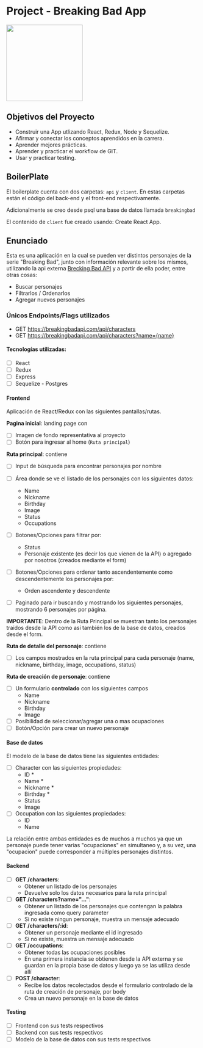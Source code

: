 <p align='left'>
    <img src='' </img>
</p>

# Project - Breaking Bad App

<p align="left">
  <img height="200" src="" />
</p>

## Objetivos del Proyecto

- Construir una App utlizando React, Redux, Node y Sequelize.
- Afirmar y conectar los conceptos aprendidos en la carrera.
- Aprender mejores prácticas.
- Aprender y practicar el workflow de GIT.
- Usar y practicar testing.

## BoilerPlate

El boilerplate cuenta con dos carpetas: `api` y `client`. En estas carpetas están el código del back-end y el front-end respectivamente.

Adicionalmente se creo desde psql una base de datos llamada `breakingbad`

El contenido de `client` fue creado usando: Create React App.

## Enunciado

Esta es una aplicación en la cual se pueden ver distintos personajes de la serie "Breaking Bad", junto con información relevante sobre los mismos, utilizando la api externa [Brecking Bad API](https://breakingbadapi.com/api/characters) y a partir de ella poder, entre otras cosas:

  - Buscar personajes
  - Filtrarlos / Ordenarlos
  - Agregar nuevos personajes

### Únicos Endpoints/Flags utilizados

  - GET https://breakingbadapi.com/api/characters
  - GET https://breakingbadapi.com/api/characters?name={name}

#### Tecnologías utilizadas:
- [ ] React
- [ ] Redux
- [ ] Express
- [ ] Sequelize - Postgres

#### Frontend

Aplicación de React/Redux con las siguientes pantallas/rutas.

__Pagina inicial__: landing page con
- [ ] Imagen de fondo representativa al proyecto
- [ ] Botón para ingresar al home (`Ruta principal`)

__Ruta principal__: contiene
- [ ] Input de búsqueda para encontrar personajes por nombre
- [ ] Área donde se ve el listado de los personajes con los siguientes datos:
  - Name
  - Nickname
  - Birthday
  - Image
  - Status
  - Occupations
- [ ] Botones/Opciones para filtrar por:
    - Status 
    - Personaje existente (es decir los que vienen de la API) o agregado por nosotros (creados mediante el form)
- [ ] Botones/Opciones para ordenar tanto ascendentemente como descendentemente los personajes por:
    - Orden ascendente y descendente
    
- [ ] Paginado para ir buscando y mostrando los siguientes personajes, mostrando 6 personajes por página.

__IMPORTANTE__: Dentro de la Ruta Principal se muestran tanto los personajes traidos desde la API como así también los de la base de datos, creados desde el form.

__Ruta de detalle del personaje__: contiene
- [ ] Los campos mostrados en la ruta principal para cada personaje (name, nickname, birthday, image, occupations, status)

__Ruta de creación de personaje__: contiene
- [ ] Un formulario __controlado__ con los siguientes campos
  - Name
  - Nickname
  - Birthday
  - Image
- [ ] Posibilidad de seleccionar/agregar una o mas ocupaciones
- [ ] Botón/Opción para crear un nuevo personaje

#### Base de datos

El modelo de la base de datos tiene las siguientes entidades:

- [ ] Character con las siguientes propiedades:
  - ID *
  - Name *
  - Nickname *
  - Birthday *
  - Status
  - Image
- [ ] Occupation con las siguientes propiedades:
  - ID
  - Name

La relación entre ambas entidades es de muchos a muchos ya que un personaje puede tener varias "ocupaciones" en simultaneo y, a su vez, una "ocupacion" puede corresponder a múltiples personajes distintos. 

#### Backend

- [ ] __GET /characters__:
  - Obtener un listado de los personajes
  - Devuelve solo los datos necesarios para la ruta principal
- [ ] __GET /characters?name="..."__:
  - Obtener un listado de los personajes que contengan la palabra ingresada como query parameter
  - Si no existe ningun personaje, muestra un mensaje adecuado
- [ ] __GET /characters/:id__:
  - Obtener un personaje mediante el id ingresado
  - Si no existe, muestra un mensaje adecuado
- [ ] __GET /occupations__:
  - Obtener todas las ocupaciones posibles
  - En una primera instancia se obtienen desde la API externa y se guardan en la propia base de datos y luego ya se las utiliza desde allí
- [ ] __POST /character__:
  - Recibe los datos recolectados desde el formulario controlado de la ruta de creación de personaje, por body
  - Crea un nuevo personaje en la base de datos

#### Testing
- [ ] Frontend con sus tests respectivos
- [ ] Backend con sus tests respectivos
- [ ] Modelo de la base de datos con sus tests respectivos
